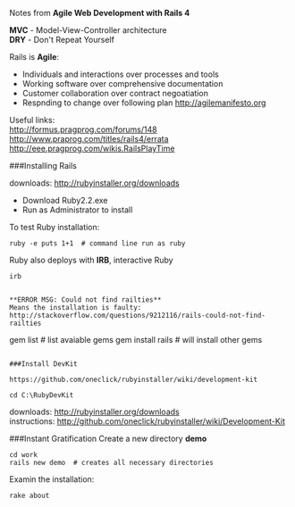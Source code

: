 Notes from **Agile Web Development with Rails 4**  

**MVC** - Model-View-Controller architecture  
**DRY** - Don't Repeat Yourself  

Rails is **Agile**:
- Individuals and interactions over processes and tools
- Working software over comprehensive documentation
- Customer collaboration over contract negoatiation
- Respnding to change over following  plan
http://agilemanifesto.org  

Useful links:  
http://formus.pragprog.com/forums/148  
http://www.praprog.com/titles/rails4/errata  
http://eee.pragprog.com/wikis.RailsPlayTime  

###Installing Rails

downloads: http://rubyinstaller.org/downloads  

- Download Ruby2.2.exe  
- Run as Administrator to install  

To test Ruby installation:  
```
ruby -e puts 1+1  # command line run as ruby
```
Ruby also deploys with **IRB**, interactive Ruby

```
irb


**ERROR MSG: Could not find railties**  
Means the installation is faulty: http://stackoverflow.com/questions/9212116/rails-could-not-find-railties  
```
gem list              # list avaiable gems
gem install rails     # will install other gems
```

###Install DevKit  

https://github.com/oneclick/rubyinstaller/wiki/development-kit

cd C:\RubyDevKit
```
downloads: http://rubyinstaller.org/downloads  
instructions: http://github.com/oneclick/rubyinstaller/wiki/Development-Kit  

###Instant Gratification
Create a new directory **demo**
```
cd work
rails new demo  # creates all necessary directories
```
Examin the installation:  
```
rake about
```


